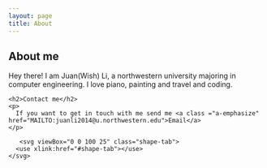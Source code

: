 ```yaml
---
layout: page
title: About
---
```

<div class ="container">
	<h2>About me</h2>
	<p>
	  Hey there! I am Juan(Wish) Li, a northwestern university majoring in computer engineering. I love piano, painting and travel and coding. 
	</p>

	<h2>Contact me</h2>
	<p>
	  If you want to get in touch with me send me <a class ="a-emphasize" href="MAILTO:juanli2014@u.northwestern.edu">Email</a>
	</p>

	   <svg viewBox="0 0 100 25" class="shape-tab">
      <use xlink:href="#shape-tab"></use>
    </svg>
</div>


